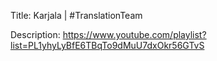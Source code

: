 Title: Karjala | #TranslationTeam

Description: https://www.youtube.com/playlist?list=PL1yhyLyBfE6TBqTo9dMuU7dxOkr56GTvS

<!--- URL: -->
